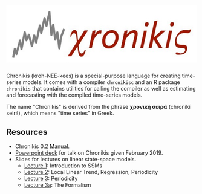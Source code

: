 # ![Chronikis](./img/xronikis-logo.jpeg)

Chronikis (kroh-NEE-kees) is a special-purpose language for creating time-series models. It comes with a compiler
`chronikisc` and an R package `chronikis` that contains utilities for calling the compiler as well as estimating and
forecasting with the compiled time-series models.

The name "Chronikis" is derived from the phrase **χρονική σειρά** (chronikí seirá), which means "time series" in Greek.

## Resources

* Chronikis 0.2 [Manual](./docs/chronikis-manual-0.2.pdf).
* [Powerpoint deck](./docs/Chronikis_Presentation_190206.pptx) for talk on Chronikis given February 2019.
* Slides for lectures on linear state-space models.
    * [Lecture 1](./docs/ssm-lecture-1.pdf): Introduction to SSMs
    * [Lecture 2](./docs/ssm-lecture-2.pdf): Local Linear Trend, Regression, Periodicity
    * [Lecture 3](./docs/ssm-pt3.pdf): Periodicity
    * [Lecture 3a](./docs/ssm-lecture-3a.pdf): The Formalism

